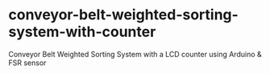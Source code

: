 # conveyor-belt-weighted-sorting-system-with-counter
Conveyor Belt Weighted Sorting System with a LCD counter using Arduino &amp; FSR sensor
